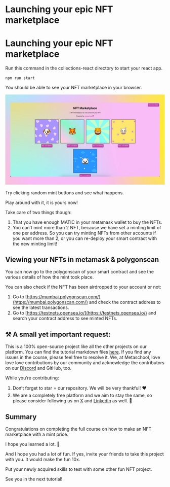 ﻿# Launching your epic NFT marketplace

# Launching your epic NFT marketplace

Run this command in the collections-react directory to start your react app.

```
npm run start
```

You should be able to see your NFT marketplace in your browser.

![Frame 3560365 (22).jpg](https://github.com/0xmetaschool/Learning-Projects/blob/main/assests_for_all/Launch%20your%20own%20epic%20NFT%20place/4%20Time%20to%20launch%20your%20NFT%20marketplace/Launching%20your%20epic%20NFT%20marketplace/Frame_3560365_(22).webp?raw=true)

Try clicking random mint buttons and see what happens.

Play around with it, it is yours now!

Take care of two things though:

1. That you have enough MATIC in your metamask wallet to buy the NFTs.
2. You can’t mint more than 2 NFT, because we have set a minting limit of one per address. So you can try minting NFTs from other accounts if you want more than 2, or you can re-deploy your smart contract with the new minting limit!

## Viewing your NFTs in metamask & polygonscan

You can now go to the polygonscan of your smart contract and see the various details of how the mint took place.

You can also check if the NFT has been airdropped to your account or not:

1. Go to [https://mumbai.polygonscan.com/](https://mumbai.polygonscan.com/) and check the contract address to see the latest transactions.
2. Go to [https://testnets.opensea.io/](https://testnets.opensea.io/) and search your contract address to see minted NFTs.


## ⚒️ A small yet important request:

This is a 100% open-source project like all the other projects on our platform. You can find the tutorial markdown files [here](https://github.com/0xmetaschool/Learning-Projects/tree/main/Launch%20your%20own%20epic%20NFT%20marketplace). If you find any issues in the course, please feel free to resolve it. We, at Metaschool, love love love contributions by our community and acknowledge the contributors on our [Discord](https://discord.com/invite/vbVMUwXWgc) and GitHub, too.

While you’re contributing:

1. Don’t forget to star ⭐️ our repository. We will be very thankful! ❤️
2. We are a completely free platform and we aim to stay the same, so please consider following us on [X](https://bit.ly/nft-marketplace-twitter) and [LinkedIn](https://bit.ly/nft-marketplace-linkedin) as well. 🫶

## Summary

Congratulations on completing the full course on how to make an NFT marketplace with a mint price.

I hope you learned a lot. 👏

And I hope you had a lot of fun. If yes, invite your friends to take this project with you. It would make the fun 10x.

Put your newly acquired skills to test with some other fun NFT project.

See you in the next tutorial!